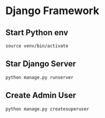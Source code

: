 # Django Framework

## Start Python env
```commandline
source venv/bin/activate
```

## Star Django Server
```commandline
python manage.py runserver
```

## Create Admin User
```commandline
python manage.py createsuperuser
```